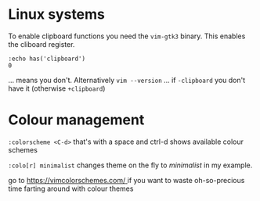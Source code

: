 # Linux systems

To enable clipboard functions you need the `vim-gtk3` binary. This enables the cliboard register.

```vim
:echo has('clipboard')
0
```
... means you don't.  Alternatively `vim --version` ... if `-clipboard` you don't have it (otherwise `+clipboard`)

# Colour management

`:colorscheme <C-d>` that's with a space and ctrl-d  shows available colour schemes

`:colo[r] minimalist` changes theme on the fly to *minimalist* in my example.

go to [ https://vimcolorschemes.com/ ](https://vimcolorschemes.com/) if you want to waste oh-so-precious time farting around with colour themes  



